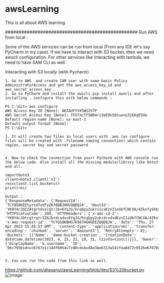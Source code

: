 # awsLearning
This is all about AWS learning

#################################################
Run AWS from local : 

Some of the AWS services can be run from local (From any IDE let's say PyCharm in my case). 
If we have to interact with S3 bucket, then we need awscli configuration. For other services like interacting with lambda, we need to have SAM CLI as well.

Interacting with S3 locally (with Pycharm)

	1. Go to AWS  and create IAM user with some basic Policy AdministratorAccess and get the aws_access_key_id and aws_secret_access_key .
	2. Go to PyCharm and install the awscli pip install awscli and after inctalling , configure this with below commands :
	
	PS C:\Git> aws configure
	AWS Access Key ID [None]: AKIAUFYVX5WSZV7P
	AWS Secret Access Key [None]: fFXTacTfSW84ri3eEOnSQtua+p3jE6gE5Ue
	Default region name [None]: us-east-1
	Default output format [None]:
	PS C:\Git>  
	
	3. It will create two files in local users with .aws (as configure files will be created with .filename naming convention) which contain region, secret key and secret password
	
	
	4. Now to check the connection from yourr PyCharm with AWS console run the below code. Also install all the missing module/library like boto3 and all.

	importboto3
	client=boto3.client('s3')
	res=client.list_buckets()
	print(res)
	
	Output :
	{'ResponseMetadata': {'RequestId': 'TCYQS8KEEtyrtdfvdfyZ676BBJHHVQQDQJA', 'HostId': 'YK0Y4cJOIZAtgrtdvxcgtrJb+6YqJG/hcqbpy2ukrcvcxKznI1sUbfCNCVA/4ZkxfyShb1yMzjdcdcds1lieOnfvlJHAj9aM=', 'HTTPStatusCode': 200, 'HTTPHeaders': {'x-amz-id-2': 'YK0Y4cJOtrgtrgtrIZAJb+dcsdsc6YqJG/hcqbpy2ukrdcvdvdKznI1sUbfCNCVA/4ZkxfyShb1yMztdvcdvgrtgtrj1lieOnfvlJHAj9aM=', 'x-amz-request-id': 'TCYQS8KBHG76567HGHGEEZQQDQJA', 'date': 'Thu, 27 Apr 2023 15:45:57 GMT', 'content-type': 'application/xml', 'transfer-encoding': 'chunked', 'server': 'AmazonS3'}, 'RetryAttempts': 0}, 'Buckets': [{'Name': 'demo-bucket-creation', 'CreationDate': datetime.datetime(2023, 4, 25, 21, 18, 31, tzinfo=tzutc())}], 'Owner': {'DisplayName': 'k.username', 'ID': '96c7956sdnvc6767e1c14df6054c7c00cdsbvd8a3beb313a541fea8d72c0526e6f670dnviuert6e78822cee8756'}}
	
	
	5. You can run the code from this link as well.
https://github.com/aliasanuj/awsLearning/blob/dev/S3%20bucket.py
![image](https://user-images.githubusercontent.com/40429093/234917131-f8c398d0-d862-4b25-a19d-ac5107cb1301.png)
